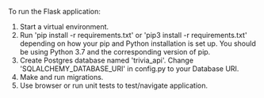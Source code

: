To run the Flask application:

1. Start a virtual environment. 
2. Run 'pip install -r requirements.txt' or 'pip3 install -r requirements.txt' depending on how your pip and Python installation is set up. You should be using Python 3.7 and the corresponding version of pip.
3. Create Postgres database named 'trivia_api'. Change 'SQLALCHEMY_DATABASE_URI' in config.py to your Database URI.
4. Make and run migrations.
5. Use browser or run unit tests to test/navigate application.